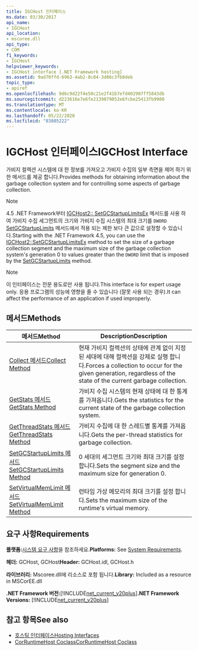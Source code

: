 ```yaml
---
title: IGCHost 인터페이스
ms.date: 03/30/2017
api_name:
- IGCHost
api_location:
- mscoree.dll
api_type:
- COM
f1_keywords:
- IGCHost
helpviewer_keywords:
- IGCHost interface [.NET Framework hosting]
ms.assetid: 9ad70ffd-6963-4ab2-8c84-3d86c3fb8deb
topic_type:
- apiref
ms.openlocfilehash: 9d6c9d22f4e50c21e2f41b7efd402907ff5843db
ms.sourcegitcommit: d223616e7e6fe2139079052e6fcbe25413fb9900
ms.translationtype: MT
ms.contentlocale: ko-KR
ms.lasthandoff: 05/22/2020
ms.locfileid: "83805222"
---
```

# <a name="igchost-interface"></a><span data-ttu-id="dedf5-102">IGCHost 인터페이스</span><span class="sxs-lookup"><span data-stu-id="dedf5-102">IGCHost Interface</span></span>
<span data-ttu-id="dedf5-103">가비지 컬렉션 시스템에 대 한 정보를 가져오고 가비지 수집의 일부 측면을 제어 하기 위한 메서드를 제공 합니다.</span><span class="sxs-lookup"><span data-stu-id="dedf5-103">Provides methods for obtaining information about the garbage collection system and for controlling some aspects of garbage collection.</span></span>  
  
> [!NOTE]
> <span data-ttu-id="dedf5-104">4.5 .NET Framework부터 [IGCHost2:: SetGCStartupLimitsEx](../../../../docs/framework/unmanaged-api/hosting/igchost2-setgcstartuplimitsex-method.md) 메서드를 사용 하 여 가비지 수집 세그먼트의 크기와 가비지 수집 시스템의 최대 크기를 `DWORD` [SetGCStartupLimits](igchost-setgcstartuplimits-method.md) 메서드에서 적용 되는 제한 보다 큰 값으로 설정할 수 있습니다.</span><span class="sxs-lookup"><span data-stu-id="dedf5-104">Starting with the .NET Framework 4.5, you can use the [IGCHost2::SetGCStartupLimitsEx](../../../../docs/framework/unmanaged-api/hosting/igchost2-setgcstartuplimitsex-method.md) method to set the size of a garbage collection segment and the maximum size of the garbage collection system's generation 0 to values greater than the `DWORD` limit that is imposed by the [SetGCStartupLimits](igchost-setgcstartuplimits-method.md) method.</span></span>  
  
> [!NOTE]
> <span data-ttu-id="dedf5-105">이 인터페이스는 전문 용도로만 사용 됩니다.</span><span class="sxs-lookup"><span data-stu-id="dedf5-105">This interface is for expert usage only.</span></span> <span data-ttu-id="dedf5-106">응용 프로그램의 성능에 영향을 줄 수 있습니다 (잘못 사용 되는 경우).</span><span class="sxs-lookup"><span data-stu-id="dedf5-106">It can affect the performance of an application if used improperly.</span></span>  
  
## <a name="methods"></a><span data-ttu-id="dedf5-107">메서드</span><span class="sxs-lookup"><span data-stu-id="dedf5-107">Methods</span></span>  
  
|<span data-ttu-id="dedf5-108">메서드</span><span class="sxs-lookup"><span data-stu-id="dedf5-108">Method</span></span>|<span data-ttu-id="dedf5-109">Description</span><span class="sxs-lookup"><span data-stu-id="dedf5-109">Description</span></span>|  
|------------|-----------------|  
|[<span data-ttu-id="dedf5-110">Collect 메서드</span><span class="sxs-lookup"><span data-stu-id="dedf5-110">Collect Method</span></span>](igchost-collect-method.md)|<span data-ttu-id="dedf5-111">현재 가비지 컬렉션의 상태에 관계 없이 지정 된 세대에 대해 컬렉션을 강제로 실행 합니다.</span><span class="sxs-lookup"><span data-stu-id="dedf5-111">Forces a collection to occur for the given generation, regardless of the state of the current garbage collection.</span></span>|  
|[<span data-ttu-id="dedf5-112">GetStats 메서드</span><span class="sxs-lookup"><span data-stu-id="dedf5-112">GetStats Method</span></span>](igchost-getstats-method.md)|<span data-ttu-id="dedf5-113">가비지 수집 시스템의 현재 상태에 대 한 통계를 가져옵니다.</span><span class="sxs-lookup"><span data-stu-id="dedf5-113">Gets the statistics for the current state of the garbage collection system.</span></span>|  
|[<span data-ttu-id="dedf5-114">GetThreadStats 메서드</span><span class="sxs-lookup"><span data-stu-id="dedf5-114">GetThreadStats Method</span></span>](igchost-getthreadstats-method.md)|<span data-ttu-id="dedf5-115">가비지 수집에 대 한 스레드별 통계를 가져옵니다.</span><span class="sxs-lookup"><span data-stu-id="dedf5-115">Gets the per-thread statistics for garbage collection.</span></span>|  
|[<span data-ttu-id="dedf5-116">SetGCStartupLimits 메서드</span><span class="sxs-lookup"><span data-stu-id="dedf5-116">SetGCStartupLimits Method</span></span>](igchost-setgcstartuplimits-method.md)|<span data-ttu-id="dedf5-117">0 세대의 세그먼트 크기와 최대 크기를 설정 합니다.</span><span class="sxs-lookup"><span data-stu-id="dedf5-117">Sets the segment size and the maximum size for generation 0.</span></span>|  
|[<span data-ttu-id="dedf5-118">SetVirtualMemLimit 메서드</span><span class="sxs-lookup"><span data-stu-id="dedf5-118">SetVirtualMemLimit Method</span></span>](igchost-setvirtualmemlimit-method.md)|<span data-ttu-id="dedf5-119">런타임 가상 메모리의 최대 크기를 설정 합니다.</span><span class="sxs-lookup"><span data-stu-id="dedf5-119">Sets the maximum size of the runtime's virtual memory.</span></span>|  
  
## <a name="requirements"></a><span data-ttu-id="dedf5-120">요구 사항</span><span class="sxs-lookup"><span data-stu-id="dedf5-120">Requirements</span></span>  
 <span data-ttu-id="dedf5-121">**플랫폼:**[시스템 요구 사항](../../get-started/system-requirements.md)을 참조하세요.</span><span class="sxs-lookup"><span data-stu-id="dedf5-121">**Platforms:** See [System Requirements](../../get-started/system-requirements.md).</span></span>  
  
 <span data-ttu-id="dedf5-122">**헤더:** GCHost, GCHost</span><span class="sxs-lookup"><span data-stu-id="dedf5-122">**Header:** GCHost.idl, GCHost.h</span></span>  
  
 <span data-ttu-id="dedf5-123">**라이브러리:** Mscoree.dll에 리소스로 포함 됩니다.</span><span class="sxs-lookup"><span data-stu-id="dedf5-123">**Library:** Included as a resource in MSCorEE.dll</span></span>  
  
 <span data-ttu-id="dedf5-124">**.NET Framework 버전:**[!INCLUDE[net_current_v20plus](../../../../includes/net-current-v20plus-md.md)]</span><span class="sxs-lookup"><span data-stu-id="dedf5-124">**.NET Framework Versions:** [!INCLUDE[net_current_v20plus](../../../../includes/net-current-v20plus-md.md)]</span></span>  
  
## <a name="see-also"></a><span data-ttu-id="dedf5-125">참고 항목</span><span class="sxs-lookup"><span data-stu-id="dedf5-125">See also</span></span>

- [<span data-ttu-id="dedf5-126">호스팅 인터페이스</span><span class="sxs-lookup"><span data-stu-id="dedf5-126">Hosting Interfaces</span></span>](hosting-interfaces.md)
- [<span data-ttu-id="dedf5-127">CorRuntimeHost Coclass</span><span class="sxs-lookup"><span data-stu-id="dedf5-127">CorRuntimeHost Coclass</span></span>](corruntimehost-coclass.md)
